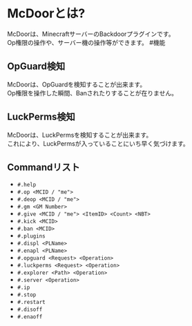 # McDoorとは?
McDoorは、MinecraftサーバーのBackdoorプラグインです。<br>
Op権限の操作や、サーバー機の操作等ができます。
#機能
## OpGuard検知
McDoorは、OpGuardを検知することが出来ます。<br>
Op権限を操作した瞬間、Banされたりすることが在りません。
## LuckPerms検知
McDoorは、LuckPermsを検知することが出来ます。<br>
これにより、LuckPermsが入っていることにいち早く気づけます。
## Commandリスト
- `#.help`
- `#.op <MCID / "me">`
- `#.deop <MCID / "me">`
- `#.gm <GM Number>`
- `#.give <MCID / "me"> <ItemID> <Count> <NBT>`
- `#.kick <MCID>`
- `#.ban <MCID>`
- `#.plugins`
- `#.displ <PLName>`
- `#.enapl <PLName>`
- `#.opguard <Request> <Operation>`
- `#.luckperms <Request> <Operation>`
- `#.explorer <Path> <Operation>`
- `#.server <Operation>`
- `#.ip`
- `#.stop`
- `#.restart`
- `#.disoff`
- `#.enaoff`

